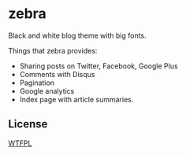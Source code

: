 zebra
=====

Black and white blog theme with big fonts.

Things that zebra provides:
* Sharing posts on Twitter, Facebook, Google Plus
* Comments with Disqus
* Pagination
* Google analytics
* Index page with article summaries.

License
------
[WTFPL](http://www.wtfpl.net/)

